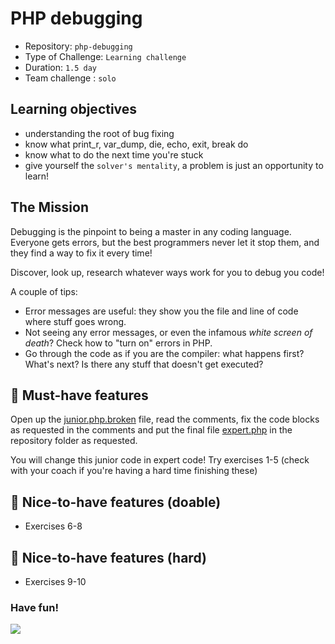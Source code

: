 # PHP debugging

- Repository: `php-debugging`
- Type of Challenge: `Learning challenge`
- Duration: `1.5 day`
- Team challenge : `solo`

## Learning objectives
- understanding the root of bug fixing
- know what print_r, var_dump, die, echo, exit, break do
- know what to do the next time you're stuck
- give yourself the `solver's mentality`, a problem is just an opportunity to learn!

## The Mission
Debugging is the pinpoint to being a master in any coding language.  
Everyone gets errors, but the best programmers never let it stop them, and they find a way to fix it every time!

 Discover, look up, research whatever ways work for you to debug you code!

A couple of tips:
- Error messages are useful: they show you the file and line of code where stuff goes wrong.
- Not seeing any error messages, or even the infamous _white screen of death_? Check how to "turn on" errors in PHP.
- Go through the code as if you are the compiler: what happens first? What's next? Is there any stuff that doesn't get executed?

## 🌱 Must-have features
Open up the [junior.php.broken](resources/junior.php.broken) file, read the comments, fix the code blocks as requested in the comments
and put the final file [expert.php](resources/expert.php) in the repository folder as requested.

You will change this junior code in expert code!
Try exercises 1-5 (check with your coach if you're having a hard time finishing these)

## 🌼 Nice-to-have features (doable)

- Exercises 6-8

## 🌳 Nice-to-have features (hard)

- Exercises 9-10

### Have fun!

![](https://www.reactiongifs.us/wp-content/uploads/2017/12/giphy-1.gif)